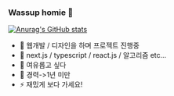 ### Wassup homie 👋


[![Anurag's GitHub stats](https://github-readme-stats.vercel.app/api?jidole02=anuraghazra)](https://github.com/anuraghazra/github-readme-stats)


- 🔭 웹개발 / 디자인을 하며 프로젝트 진행중
- 🌱 next.js / typescript / react.js / 알고리즘 etc...
- 🤔 여유롭고 싶다
- 💬 경력->1년 미만
- ⚡ 재밌게 보다 가세요!
